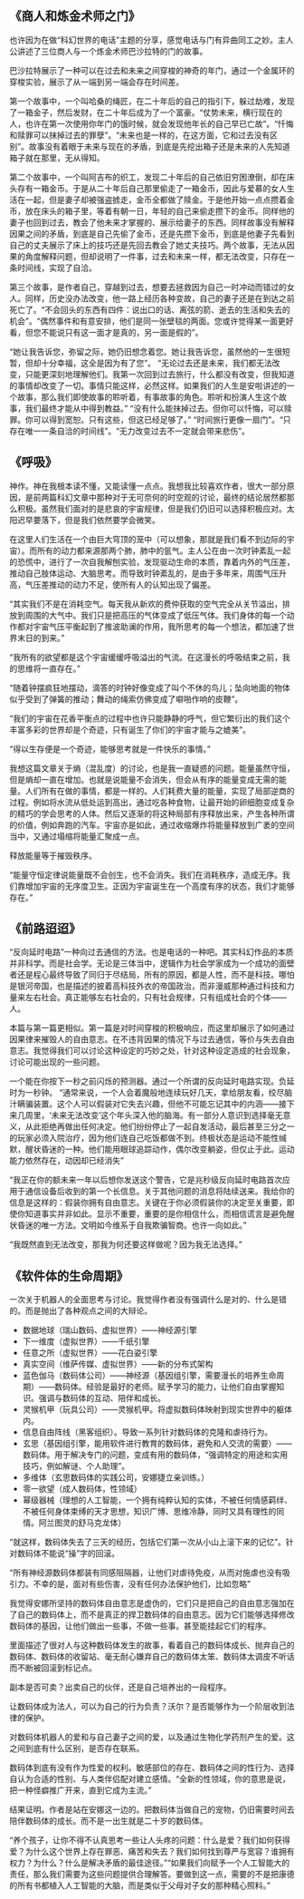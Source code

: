 ## 《商人和炼金术师之门》

也许因为在做“科幻世界的电话”主题的分享，感觉电话与门有异曲同工之妙。主人公讲述了三位商人与一个炼金术师巴沙拉特的门的故事。

巴沙拉特展示了一种可以在过去和未来之间穿梭的神奇的年门，通过一个金属环的穿梭实验，展示了从一端到另一端会存在时间差。

第一个故事中，一个叫哈桑的绳匠，在二十年后的自己的指引下，躲过劫难，发现了一箱金子，然后发财，在二十年后成为了一个富豪。“仗势未来，横行现在的人，也许在第一次使用你年门的饿时候，就会发现他年长的自己早已亡故”。“忏悔和赎罪可以抹掉过去的罪孽”。“未来也是一样的，在这方面，它和过去没有区别”。故事没有着眼于未来与现在的矛盾，到底是先挖出箱子还是未来的人先知道箱子就在那里，无从得知。

第二个故事中，一个叫阿吉布的织工，发现二十年后的自己依旧穷困潦倒，却在床头存有一箱金币。于是从二十年后自己那里偷走了一箱金币，因此与爱慕的女人生活在一起，但是妻子却被强盗掳走，金币全都做了赎金。于是他开始一点点攒着金币，放在床头的箱子里，等着有朝一日，年轻的自己来偷走攒下的金币。同样他的妻子也回到过去，教会了他未来才掌握的、展示给妻子的东西。同样故事没有解释因果之间的矛盾，到底是自己先偷了金币，还是先攒下金币，到底是他妻子先看到自己的丈夫展示了床上的技巧还是先回去教会了她丈夫技巧。两个故事，无法从因果的角度解释问题，但却说明了一件事，过去和未来一样，都无法改变，只存在一条时间线，实现了自洽。

第三个故事，是作者自己，穿越到过去，想要去拯救因为自己一时冲动而错过的女人。同样，历史没办法改变，他一路上经历各种变故，自己的妻子还是在到达之前死亡了。“不会回头的东西有四件：说出口的话、离弦的箭、逝去的生活和失去的机会”。“偶然事件和有意安排，他们是同一张壁毯的两面。您或许觉得某一面更好看，但您不能说只有这一面才是真的，另一面是假的”。

“她让我告诉您，弥留之际，她仍旧想念着您。她让我告诉您，虽然他的一生很短暂，但却十分幸福，这全是因为有了您”。
“无论过去还是未来，我们都无法改变，只能更深刻地理解他们。我第一次回到过去旅行，什么都没有改变，但我知道的事情却改变了一切。事情只能这样，必然这样。如果我们的人生是安啦讲述的一个故事，那么我们即使故事的聆听着，有事故事的角色。聆听和扮演人生这个故事，我们最终才能从中得到教益。”
“没有什么能抹掉过去。但你可以忏悔，可以赎罪。你可以得到宽恕。只有这些，但这已经足够了。”
“时间旅行更像一扇门”。“只存在唯一一条自洽的时间线”。“无力改变过去不一定就会带来悲伤”。



## 《呼吸》

神作。神在我根本读不懂，又能读懂一点点。我想我比较喜欢作者，很大一部分原因，是前两篇科幻文章中那种对于无可奈何的时空观的讨论，最终的结论居然都那么积极。虽然我们面对的是悲哀的宇宙规律，但是我们仍旧可以选择积极应对。太阳迟早要落下，但是我们依然要学会微笑。

在这里人们生活在一个由巨大穹顶的笼中（可以想象，那就是我们看不到边际的宇宙）。而所有的动力都来源那两个肺，肺中的氩气。主人公在由一次时钟紊乱一起的恐慌中，进行了一次自我解刨实验，发现驱动生命的本质，靠着内外的气压差，推动自己肢体运动、大脑思考。而导致时钟紊乱的，是由于多年来，周围气压升高，气压差推动的动力不足，使所有人的认知出现了偏差。

“其实我们不是在消耗空气。每天我从新欢的费仲获取的空气完全从关节溢出，排放到周围的大气中。我们只是把高压的气体变成了低压气体。我们身体的每一个动作都对宇宙气压平衡起到了推波助澜的作用，我所思考的每一个想法，都加速了世界末日的到来。”

“我所有的欲望都是这个宇宙缓缓呼吸溢出的气流。在这漫长的呼吸结束之前，我的思维将一直存在。”

“随着钟摆疯狂地摆动，滴答的时钟好像变成了叫个不休的鸟儿；坠向地面的物体似乎受到了弹簧的推动；舞动的绳索仿佛变成了噼啪作响的皮鞭”。

“我们的宇宙在花香平衡点的过程中也许只能静静的呼气，但它繁衍出的我们这个丰富多彩的世界却是个奇迹，只有诞生了你们的宇宙才能与之媲美”。

“得以生存便是一个奇迹，能够思考就是一件快乐的事情。”


我想这篇文章关于熵（混乱度）的讨论，也是我一直疑惑的问题。能量虽然守恒，但是熵却一直在增加。也就是说能量不会消失，但会从有序的能量变成无需的能量。人们所有在做的事情，都是一样的。人们耗费大量的能量，实现了局部逆商的过程。例如将水流从低处运到高出，通过吃各种食物，让最开始的卵细胞变成复杂的精巧的学会思考的人体。然后又逐渐的将这种局部有序释放出来，产生各种所谓的价值，例如奔跑的汽车。宇宙亦是如此，通过收缩爆炸将能量释放到广袤的空间当中，又通过塌缩将能量汇聚成一点。

释放能量等于摧毁秩序。

“能量守恒定律说能量既不会创生，也不会消失。我们在消耗秩序，造成无序。我们靠增加宇宙的无序度卫生。正因为宇宙诞生在一个高度有序的状态，我们才能够存在。”


## 《前路迢迢》

“反向延时电路”一种向过去通信的方法。也是电话的一种吧。其实科幻作品的本质并非科学。而是社会学。无论是三体当中，逻辑作为社会学家成为一个成功的面壁者还是程心最终导致了同归于尽结局，所有的原因，都是人性，而不是科技。哪怕是银河帝国，也是描述的披着高科技外衣的帝国政治，而非漫威那种通过科技和力量来左右社会。真正能够左右社会的，只有社会规律，只有组成社会的个体——人。

本篇与第一篇更相似。第一篇是对时间穿梭的积极响应，而这里却展示了如何通过因果律来摧毁人的自由意志。在不违背因果的情况下与过去通信，等价与失去自由意志。我觉得我们可以讨论这种设定的巧妙之处，针对这种设定造成的社会现象，讨论可能出现的一些问题。

一个能在你按下一秒之前闪烁的预测器。通过一个所谓的反向延时电路实现。负延时为一秒钟。
“通常来说，一个人会着魔般地连续玩好几天，拿给朋友看，绞尽脑汁瞒骗装置。这个人可以假装对它失去兴趣，但他不可能忘记其中的内涵——接下来几周里，‘未来无法改变’这个年头深入他的脑海。有一部分人意识到选择毫无意义，从此拒绝再做出任何决定。他们纷纷停止了一起自发活动，最后甚至三分之一的玩家必须入院治疗，因为他们连自己吃饭都做不到。终极状态是运动不能性缄默，醒状昏迷的一种。他们能用眼球追踪动作，偶尔改变躺姿，但仅止于此。运动能力依然存在，动因却已经消失”

“我正在你的额未来一年以后想你发送这个警告，它是兆秒级反向延时电路首次应用于通信设备后收到的第一个长信息。关于其他问题的消息将陆续送来。我给你的信息是这样的：假装你拥有自由意志。关键在于你必须假装你的决定至关重要，即使你知道事实并非如此。显示不重要，重要的是你相信什么，而相信谎言是避免醒状昏迷的唯一方法。文明如今维系于自我欺骗智商。也许一向如此。”

“我既然直到无法改变，那我为何还要这样做呢？因为我无法选择。”



## 《软件体的生命周期》

一次关于机器人的全面思考与讨论。我觉得作者没有强调什么是对的、什么是错的。而是抛出了各种观点之间的大辩论。



* 数据地球（瑞山数码、虚拟世界）——神经源引擎
* 下一维度（虚拟世界）——千纸引擎
* 任意之所（虚拟世界）——花白姿引擎
* 真实空间（维萨传媒、虚拟世界）——新的分布式架构
* 蓝色伽马（数码体公司）——神经源（基因组引擎，需要漫长的培养生命周期）——数码体。经验是最好的老师。赋予学习的能力，让他们自由掌握知识。强调与数码体的互动、陪伴和成长。
* 灵猴机甲（玩具公司）——灵猴机甲。将虚拟数码体映射到现实世界中的躯体内。
* 信息自由阵线（黑客组织）。导致一系列针对数码体的克隆和虐待行为。
* 玄思（基因组引擎，能用软件进行教育的数码体，避免和人交流的需要）——数码体。用于解决专门的问题，变成有用的数码体，“强调特定的用途和实用技巧，例如解谜、个人助理”。
* 多维体（玄思数码体的实践公司，安娜捷立亲训练。）
* 零一欲望（成人数码体，性领域）
* 幂级器械（理想的人工智能，一个拥有纯粹认知的实体，不被任何情感羁绊、不被任何身体束缚的天才思想，知识广博、思维冷静，同时又具有理性的同情。阿兰图灵的舒马克龙体）



“就这样，数码体失去了三天的经历，包括它们第一次从小山上滚下来的记忆”。针对数码体不能说“操”字的回滚。

“所有神经源数码体都装有同感阻隔器，让他们对虐待免疫，从而对施虐也没有吸引力。不幸的是，面对有些伤害，没有任何办法保护他们，比如忽略”

我觉得安娜所坚持的数码体自由意志是虚伪的，它们只是把自己的自由意志强加在了自己的数码体上，而不是真正的捍卫数码体的自由意志。因为它们能够选择修改数码体的基因，让他们做出一些事，不做一些事。甚至能挂起它们的程序。

里面描述了很对人与这种数码体发生的故事，看着自己的数码体成长、抛弃自己的数码体、数码体的收留站、毫无耐心嫌弃自己的数码体太笨、数码体太调皮不听话而不断被回滚到标记点。

副本是否可卖？出卖自己的伙伴，还是自己培养出的一段程序。

让数码体成为法人，可以为自己的行为负责？沃尔？是否能够作为一个阶层收到法律的保护。

对数码体机器人的爱和与自己妻子之间的爱，以及通过生物化学药剂产生的爱。这之间到底有什么区别，是否存在联系。

数码体到底有没有作为性爱的权利。敏感部位的存在、数码体之间的性行为、选择自认为合适的性别、与人类伴侣配对建立感情。“全新的性领域，你的意思是说，把一种怪癖推广开来，直到它成为主流。”


结果证明。作者是站在安娜这一边的。把数码体当做自己的宠物，仍旧需要时间去陪伴数码体的成长。而不是一出生就是二十岁的数码体。

“养个孩子，让你不得不认真思考一些让人头疼的问题：什么是爱？我们如何获得爱？为什么这个世界上存在罪恶、痛苦和失去？我们如何找到尊严与宽容？谁拥有权力？为什么？什么是解决矛盾的最佳途径。”“如果我们向赋予一个人工智能大的责任，那么我们需要为这些问题提供合理解答。要做到这一点，需要的不是把康德的所有书都植入人工智能的大脑，而是类似于父母对子女的那种精心照料。”